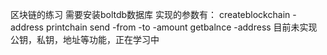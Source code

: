 区块链的练习
需要安装boltdb数据库
实现的参数有：
createblockchain -address
printchain
send -from -to -amount
getbalnce -address
目前未实现公钥，私钥，地址等功能，正在学习中
